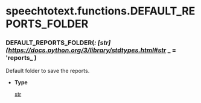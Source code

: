 # speechtotext.functions.DEFAULT_REPORTS_FOLDER


### DEFAULT_REPORTS_FOLDER(_: [str](https://docs.python.org/3/library/stdtypes.html#str_ _ = 'reports_ )
Default folder to save the reports.


* **Type**

    [str](https://docs.python.org/3/library/stdtypes.html#str)

